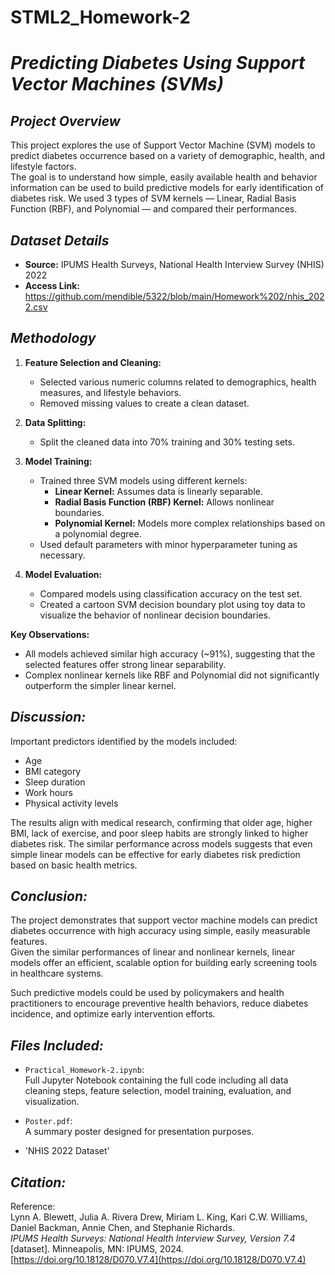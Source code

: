# STML2_Homework-2

# *Predicting Diabetes Using Support Vector Machines (SVMs)*


## *Project Overview*
This project explores the use of Support Vector Machine (SVM) models to predict diabetes occurrence based on a variety of demographic, health, and lifestyle factors.  
The goal is to understand how simple, easily available health and behavior information can be used to build predictive models for early identification of diabetes risk.
We used 3 types of SVM kernels — Linear, Radial Basis Function (RBF), and Polynomial — and compared their performances.


## *Dataset Details*
- **Source:** IPUMS Health Surveys, National Health Interview Survey (NHIS) 2022
- **Access Link:** https://github.com/mendible/5322/blob/main/Homework%202/nhis_2022.csv 


## *Methodology*
1. **Feature Selection and Cleaning:**
   - Selected various numeric columns related to demographics, health measures, and lifestyle behaviors.
   - Removed missing values to create a clean dataset.

2. **Data Splitting:**
   - Split the cleaned data into 70% training and 30% testing sets.

3. **Model Training:**
   - Trained three SVM models using different kernels:
     - **Linear Kernel:** Assumes data is linearly separable.
     - **Radial Basis Function (RBF) Kernel:** Allows nonlinear boundaries.
     - **Polynomial Kernel:** Models more complex relationships based on a polynomial degree.
   - Used default parameters with minor hyperparameter tuning as necessary.

4. **Model Evaluation:**
   - Compared models using classification accuracy on the test set.
   - Created a cartoon SVM decision boundary plot using toy data to visualize the behavior of nonlinear decision boundaries.
   

**Key Observations:**
- All models achieved similar high accuracy (~91%), suggesting that the selected features offer strong linear separability.
- Complex nonlinear kernels like RBF and Polynomial did not significantly outperform the simpler linear kernel.


## *Discussion:*
Important predictors identified by the models included:
- Age
- BMI category
- Sleep duration
- Work hours
- Physical activity levels

The results align with medical research, confirming that older age, higher BMI, lack of exercise, and poor sleep habits are strongly linked to higher diabetes risk.
The similar performance across models suggests that even simple linear models can be effective for early diabetes risk prediction based on basic health metrics.


## *Conclusion:*
The project demonstrates that support vector machine models can predict diabetes occurrence with high accuracy using simple, easily measurable features.  
Given the similar performances of linear and nonlinear kernels, linear models offer an efficient, scalable option for building early screening tools in healthcare systems.

Such predictive models could be used by policymakers and health practitioners to encourage preventive health behaviors, reduce diabetes incidence, and optimize early intervention efforts.


## *Files Included:*
- `Practical_Homework-2.ipynb`:  
  Full Jupyter Notebook containing the full code including all data cleaning steps, feature selection, model training, evaluation, and visualization.

- `Poster.pdf`:  
  A summary poster designed for presentation purposes.

- 'NHIS 2022 Dataset'


## *Citation:*
Reference:  
Lynn A. Blewett, Julia A. Rivera Drew, Miriam L. King, Kari C.W. Williams, Daniel Backman, Annie Chen, and Stephanie Richards.  
*IPUMS Health Surveys: National Health Interview Survey, Version 7.4* [dataset]. Minneapolis, MN: IPUMS, 2024.  
[https://doi.org/10.18128/D070.V7.4](https://doi.org/10.18128/D070.V7.4)
